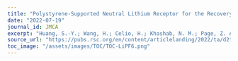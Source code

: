 ```yaml
---
title: "Polystyrene-Supported Neutral Lithium Receptor for the Recovery of High-Purity LiPF6 from Simulated Degraded Electrolyte"
date: "2022-07-19"
journal_id: JMCA
excerpt: "Huang, S.-Y.; Wang, H.; Celio, H.; Khashab, N. M.; Page, Z. A.; Sessler, J. L. Polystyrene-Supported Neutral Lithium Receptor for the Recovery of High-Purity LiPF6 from Simulated Degraded Electrolyte. J. Mater. Chem. A 2022, 10 (28), 14788–14794."
source_url: "https://pubs.rsc.org/en/content/articlelanding/2022/ta/d2ta03220a"
toc_image: "/assets/images/TOC/TOC-LiPF6.png"
---
```

